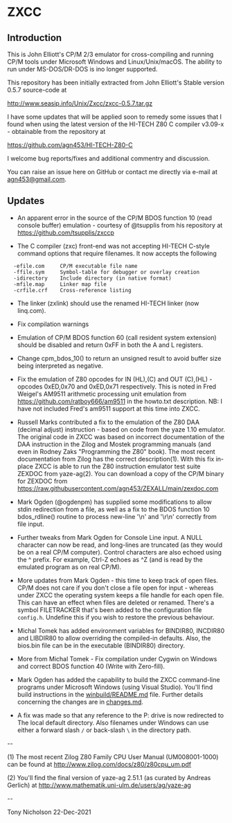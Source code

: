 # ZXCC

## Introduction

This is John Elliott's CP/M 2/3 emulator for cross-compiling and
running CP/M tools under Microsoft Windows and Linux/Unix/macOS.
The ability to run under MS-DOS/DR-DOS is ino longer supported.

This repository has been initially extracted from John Elliott's
Stable version 0.5.7 source-code at

http://www.seasip.info/Unix/Zxcc/zxcc-0.5.7.tar.gz

I have some updates that will be applied soon to remedy some
issues that I found when using the latest version of the
HI-TECH Z80 C compiler v3.09-x - obtainable from the repository
at

https://github.com/agn453/HI-TECH-Z80-C

I welcome bug reports/fixes and additional commentry and discussion.

You can raise an issue here on GitHub or contact me directly via e-mail
at <agn453@gmail.com>.


## Updates

* An apparent error in the source of the CP/M BDOS function 10 (read
console buffer) emulation - courtesy of @tsupplis from his repository
at https://github.com/tsupplis/zxccp

* The C compiler (zxc) front-end was not accepting HI-TECH C-style
command options that require filenames.  It now accepts the following

```
  -efile.com     CP/M executable file name
  -ffile.sym     Symbol-table for debugger or overlay creation
  -idirectory    Include directory (in native format)
  -mfile.map     Linker map file
  -crfile.crf    Cross-reference listing
```

* The linker (zxlink) should use the renamed HI-TECH linker
(now linq.com).

* Fix compilation warnings

* Emulation of CP/M BDOS function 60 (call resident system extension)
should be disabled and return 0xFF in both the A and L registers.

* Change cpm_bdos_10() to return an unsigned result to avoid buffer
size being interpreted as negative.

* Fix the emulation of Z80 opcodes for IN (HL),(C) and OUT (C),(HL) -
opcodes 0xED,0x70 and 0xED,0x71 respectively.  This
is noted in Fred Weigel's AM9511 arithmetic processing unit
emulation from https://github.com/ratboy666/am9511 in the howto.txt
description.  NB: I have not included Fred's am9511 support at
this time into ZXCC.

* Russell Marks contributed a fix to the emulation of the Z80 DAA
(decimal adjust) instruction - based on code from the yaze 1.10
emulator.  The original code in ZXCC was based on incorrect documentation
of the DAA instruction in the Zilog and Mostek programming manuals (and
even in Rodney Zaks "Programming the Z80" book).  The most recent
documentation from Zilog has the correct description(1).  With this
fix in-place ZXCC is able to run the Z80 instruction emulator
test suite ZEXDOC from yaze-ag(2).  You can download a copy of the
CP/M binary for ZEXDOC from
https://raw.githubusercontent.com/agn453/ZEXALL/main/zexdoc.com

* Mark Ogden (@ogdenpm) has supplied some modifications to allow
stdin redirection from a file, as well as a fix to the BDOS function 10
bdos_rdline() routine to process new-line '\n' and '\r\n' correctly
from file input.

* Further tweaks from Mark Ogden for Console Line input. A NULL character
can now be read, and long-lines are truncated (as they would be on a real
CP/M computer).  Control characters are also echoed using the ^ prefix.
For example, Ctrl-Z echoes as ^Z (and is read by the emulated program
as on real CP/M).

* More updates from Mark Ogden - this time to keep track of open
files. CP/M does not care if you don't close a file open for input -
whereas under ZXCC the operating system keeps a file handle for
each open file.  This can have an effect when files are deleted or
renamed.  There's a symbol FILETRACKER that's been added to the
configuration file ```config.h```.  Undefine this if you wish to
restore the previous behaviour.

* Michal Tomek has added environment variables for BINDIR80,
INCDIR80 and LIBDIR80 to allow overriding the compiled-in defaults.
Also, the bios.bin file can be in the executable (BINDIR80) directory.

* More from Michal Tomek - Fix compilation under Cygwin on Windows and
correct BDOS function 40 (Write with Zero-fill).

* Mark Ogden has added the capability to build the ZXCC command-line
programs under Microsoft Windows (using Visual Studio).  You'll find
build instructions in the
[winbuild/README.md](raw.githubusercontent.com/agn453/ZXCC/main/winbuild/README.md)
file.  Further details concerning the changes are in
[changes.md](https://raw.githubusercontent.com/agn453/ZXCC/main/changes.md).

* A fix was made so that any reference to the P: drive is now redirected
to The local default directory.  Also filenames under Windows can use either
a forward slash ```/``` or back-slash ```\``` in the directory path.


--

(1) The most recent Zilog Z80 Family CPU User Manual (UM008001-1000)
can be found at http://www.zilog.com/docs/z80/z80cpu_um.pdf

(2) You'll find the final version of yaze-ag 2.51.1 (as curated by
Andreas Gerlich) at http://www.mathematik.uni-ulm.de/users/ag/yaze-ag

--

Tony Nicholson 22-Dec-2021
